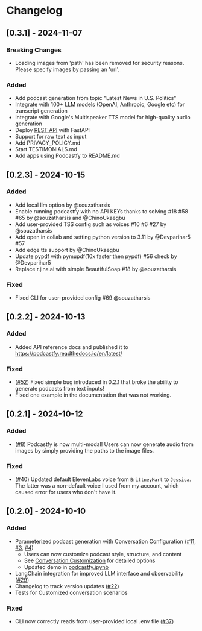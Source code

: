 # Changelog

## [0.3.1] - 2024-11-07

### Breaking Changes
- Loading images from 'path' has been removed for security reasons. Please specify images by passing an 'url'.

### Added
- Add podcast generation from topic "Latest News in U.S. Politics"
- Integrate with 100+ LLM models (OpenAI, Anthropic, Google etc) for transcript generation
- Integrate with Google's Multispeaker TTS model for high-quality audio generation
- Deploy [REST API](https://github.com/souzatharsis/podcastfy/blob/main/usage/api.md) with FastAPI
- Support for raw text as input
- Add PRIVACY_POLICY.md
- Start TESTIMONIALS.md
- Add apps using Podcastfy to README.md

## [0.2.3] - 2024-10-15

### Added
- Add local llm option by @souzatharsis
- Enable running podcastfy with no API KEYs thanks to solving #18 #58 #65 by @souzatharsis and @ChinoUkaegbu 
- Add user-provided TSS config such as voices #10 #6 #27 by @souzatharsis
- Add open in collab and setting python version to 3.11 by @Devparihar5 #57
- Add edge tts support by @ChinoUkaegbu
- Update pypdf with pymupdf(10x faster then pypdf) #56 check by @Devparihar5
- Replace r.jina.ai with simple BeautifulSoap #18 by @souzatharsis

### Fixed
- Fixed CLI for user-provided config #69 @souzatharsis

## [0.2.2] - 2024-10-13

### Added
- Added API reference docs and published it to https://podcastfy.readthedocs.io/en/latest/

### Fixed 
- ([#52](https://github.com/user/podcastfy/issues/37)) Fixed simple bug introduced in 0.2.1 that broke the ability to generate podcasts from text inputs!
- Fixed one example in the documentation that was not working.

## [0.2.1] - 2024-10-12


### Added
- ([#8](https://github.com/user/podcastfy/issues/8)) Podcastfy is now multi-modal! Users can now generate audio from images by simply providing the paths to the image files.

### Fixed 
- ([#40](https://github.com/user/podcastfy/issues/37)) Updated default ElevenLabs voice from `BrittneyHart` to `Jessica`. The latter was a non-default voice I used from my account, which caused error for users who don't have it.

## [0.2.0] - 2024-10-10

### Added
- Parameterized podcast generation with Conversation Configuration ([#11](https://github.com/user/podcastfy/issues/11), [#3](https://github.com/user/podcastfy/issues/3), [#4](https://github.com/user/podcastfy/issues/4))
  - Users can now customize podcast style, structure, and content
  - See [Conversation Customization](usage/conversation_custom.md) for detailed options
  - Updated demo in [podcastfy.ipynb](podcastfy.ipynb)
- LangChain integration for improved LLM interface and observability ([#29](https://github.com/user/podcastfy/issues/29))
- Changelog to track version updates ([#22](https://github.com/user/podcastfy/issues/22))
- Tests for Customized conversation scenarios

### Fixed
- CLI now correctly reads from user-provided local .env file ([#37](https://github.com/user/podcastfy/issues/37))
